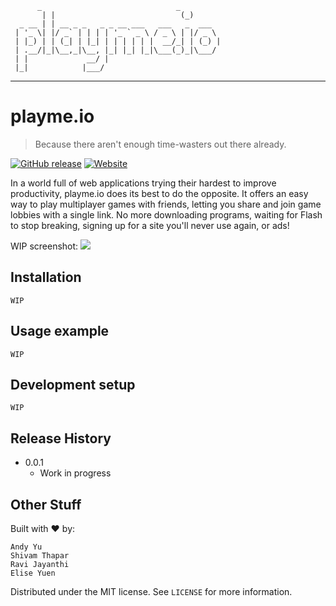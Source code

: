           _                              _       
           | |                            (_)      
      _ __ | | __ _ _   _ _ __ ___   ___   _  ___  
     | '_ \| |/ _` | | | | '_ ` _ \ / _ \ | |/ _ \ 
     | |_) | | (_| | |_| | | | | | |  __/_| | (_) |
     | .__/|_|\__,_|\__, |_| |_| |_|\___(_)_|\___/ 
     | |             __/ |                         
     |_|            |___/                          

______________________________________
# playme.io
> Because there aren't enough time-wasters out there already.

[![GitHub release](https://img.shields.io/github/release/scalableinternetservices/playme-io.svg?maxAge=2592000)]()
[![Website](https://img.shields.io/website/http/www.playme.io/.svg?style=flat-square)]()

In a world full of web applications trying their hardest to improve productivity, playme.io does its best to do the opposite. It offers an easy way to play multiplayer games with friends, letting you share and join game lobbies with a single link. No more downloading programs, waiting for Flash to stop breaking, signing up for a site you'll never use again, or ads!

WIP screenshot: ![](header.png)

## Installation

```
WIP
```

## Usage example
```
WIP
```
## Development setup
```
WIP
```
## Release History

* 0.0.1
    * Work in progress

## Other Stuff

Built with :heart: by:
```
Andy Yu
Shivam Thapar
Ravi Jayanthi
Elise Yuen
```

Distributed under the MIT license. See ``LICENSE`` for more information.
